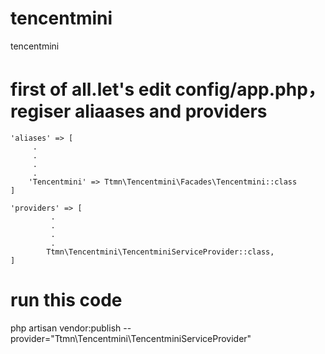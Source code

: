 # tencentmini
tencentmini
# first of all.let's edit config/app.php，regiser aliaases and providers

    'aliases' => [
         .
         .
         .
         .
        'Tencentmini' => Ttmn\Tencentmini\Facades\Tencentmini::class
    ]
    
    'providers' => [
             .
             .
             .
             .
            Ttmn\Tencentmini\TencentminiServiceProvider::class,
    ]
# run this code
php artisan vendor:publish --provider="Ttmn\Tencentmini\TencentminiServiceProvider"
